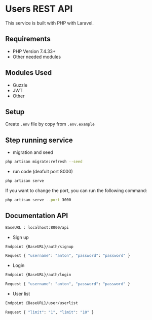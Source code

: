 # Users REST API

This service is built with PHP with Laravel.

## Requirements

- PHP Version 7.4.33+
- Other needed modules

## Modules Used

- Guzzle
- JWT
- Other

## Setup

Create `.env` file by copy from `.env.example`  

## Step running service

- migration and seed
```bash
php artisan migrate:refresh --seed
```

- run code (deafult port 8000)
```bash
php artisan serve
```

If you want to change the port, you can run the following command:
```bash
php artisan serve --port 3000
```


## Documentation API

```bash
BaseURL : localhost:8000/api
```

- Sign up
```bash
Endpoint {BaseURL}/auth/signup
```
```bash
Request { "username": "anton", "password": "password" }
```

- Login
```bash
Endpoint {BaseURL}/auth/login
```
```bash
Request { "username": "anton", "password": "password" }
```

- User list
```bash
Endpoint {BaseURL}/user/userlist
```
```bash
Request { "limit": "1", "limit": "10" }
```
